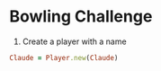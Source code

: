 Bowling Challenge
=================


1. Create a player with a name

```rb
Claude = Player.new(Claude)
```
